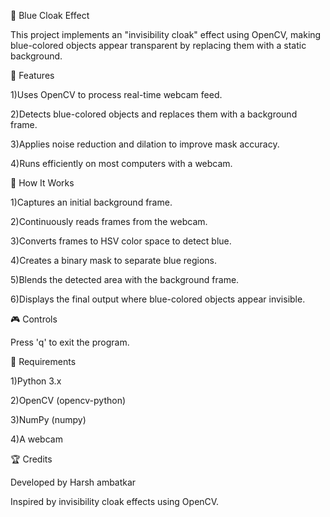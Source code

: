 🔵 Blue Cloak Effect

This project implements an "invisibility cloak" effect using OpenCV, making blue-colored objects appear transparent by replacing them with a static background.


📝 Features

1)Uses OpenCV to process real-time webcam feed.

2)Detects blue-colored objects and replaces them with a background frame.

3)Applies noise reduction and dilation to improve mask accuracy.

4)Runs efficiently on most computers with a webcam.


🚀 How It Works

1)Captures an initial background frame.

2)Continuously reads frames from the webcam.

3)Converts frames to HSV color space to detect blue.

4)Creates a binary mask to separate blue regions.

5)Blends the detected area with the background frame.

6)Displays the final output where blue-colored objects appear invisible.


🎮 Controls

Press 'q' to exit the program.


📌 Requirements

1)Python 3.x

2)OpenCV (opencv-python)

3)NumPy (numpy)

4)A webcam



🏆 Credits

Developed by Harsh ambatkar

Inspired by invisibility cloak effects using OpenCV.
